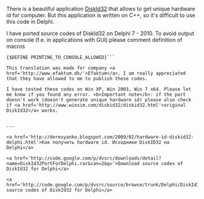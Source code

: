There is a beautiful application <a href='http://www.winsim.com/diskid32/diskid32.html'>DiskId32</a> that allows to get unique hardware id for computer. But this application is written on C++, so it's difficult to use this code in Delphi.

I have ported source codes of DiskId32 on Delphi 7 - 2010. To avoid output on console (f.e. in applications with GUI) please comment definition of macros
```
{$DEFINE PRINTING_TO_CONSOLE_ALLOWED}```

This translation was made for company <a href='http://www.efaktum.dk/'>Efaktum</a>. I am really appreciated that they have allowed to me to publish these codes.

I have tested these codes on Win XP, Win 2003, Win 7 x64. Please let me know if you found any error. <b>Important note</b>: if the port doesn't work (doesn't generate unique hardware id) please also check if <a href='http://www.winsim.com/diskid32/diskid32.html'>original DiskId32</a> works.


---

<a href='http://derevyanko.blogspot.com/2009/02/hardware-id-diskid32-delphi.html'>Как получить hardware id. Исходники DiskID32 на Delphi</a>

<a href='http://code.google.com/p/dvsrc/downloads/detail?name=DiskId32PortForDelphi.rar&can=2&q='>Download source codes of DiskId32 for Delphi</a>

<a href='http://code.google.com/p/dvsrc/source/browse/trunk/Delphi/DiskId32Port'>View source codes of DiskId32 for Delphi</a>